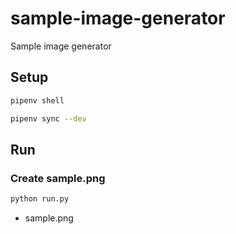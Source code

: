 # sample-image-generator
Sample image generator

## Setup

```bash
pipenv shell
```

```bash
pipenv sync --dev
```

## Run

### Create sample.png

```bash
python run.py
```

- sample.png
